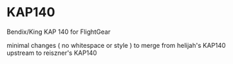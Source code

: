 # KAP140

Bendix/King KAP 140 for FlightGear

minimal changes ( no whitespace or style ) to merge from helijah's KAP140 upstream to reiszner's 
KAP140
